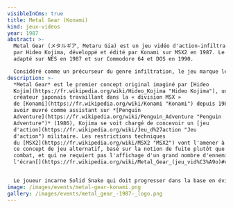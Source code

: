 ```yaml
---
visibleInCms: true
title: Metal Gear (Konami)
kind: jeux-videos
year: 1987
abstract: >-
  Metal Gear (メタルギア, Metaru Gia) est un jeu vidéo d'action-infiltration conçu
  par Hideo Kojima, développé et édité par Konami sur MSX2 en 1987. Le jeu est
  adapté sur NES en 1987 et sur Commodore 64 et DOS en 1990.

  Considéré comme un précurseur du genre infiltration, le jeu marque les débuts de la série Metal Gear, l'une des plus appréciés et des plus anciennes de l'histoire du jeu vidéo. Une suite directe, Metal Gear 2: Solid Snake, est sorti en 1990 sur MSX2 tandis qu'un épisode non-canonique, Snake's Revenge, sortait la même année sur NES.
description: >-
  *Metal Gear* est le premier concept original imaginé par [Hideo
  Kojim](https://fr.wikipedia.org/wiki/Hideo_Kojima "Hideo Kojima"), un jeune
  créateur japonais travaillant dans la « division MSX »
  de [Konami](https://fr.wikipedia.org/wiki/Konami "Konami") depuis 1986. Après
  avoir œuvré comme assistant sur *[Penguin
  Adventure](https://fr.wikipedia.org/wiki/Penguin_Adventure "Penguin
  Adventure")* (1986), Kojima se voit chargé de concevoir un [jeu
  d'action](https://fr.wikipedia.org/wiki/Jeu_d%27action "Jeu
  d'action") militaire. Les restrictions techniques
  du [MSX2](https://fr.wikipedia.org/wiki/MSX2 "MSX2") vont l'amener à imaginer
  ce concept de jeu alternatif, basé sur la notion de fuite plutôt que sur le
  combat, et qui ne requiert pas l'affichage d'un grand nombre d'ennemis à
  l'écran[](https://fr.wikipedia.org/wiki/Metal_Gear_(jeu_vid%C3%A9o)#cite_note-MGSV1-6).


  Le joueur incarne Solid Snake qui doit progresser dans la base en évitant de se faire repérer par les ennemis qui patrouillent. L'environnement est visualisé de dessus, en vue de trois quarts, et se déploie par plans fixes successifs (sans scrolling). Les déplacements du personnage sont limités à quatre directions. L'aire de jeu est importante[](https://fr.wikipedia.org/wiki/Metal_Gear_(jeu_vid%C3%A9o)#cite_note-3), comprenant trois bâtiments divisés en deux ou trois étages (accessibles via des ascenseurs) et séparés par deux étendues désertiques. La progression est relativement ouverte et non-linéaire, obligeant à quelques allées et venues (le personnage peut revenir sur ses pas et des raccourcis secrets ont été aménagés).
image: /images/events/metal-gear-konami.png
gallery: /images/events/metal_gear_-1987-_logo.png
---
```

